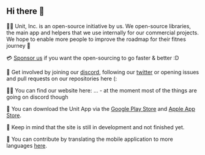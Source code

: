 ## Hi there 👋

🙋‍♀️ Unit, Inc. is an open-source initiative by us. We open-source libraries, the main app and helpers that we use internally for our commercial projects. We hope to enable more people to improve the roadmap for their fitnes journey :rocket: 

💳 [Sponsor us](https://github.com/sponsors/unit) if you want the open-sourcing to go faster & better :D

🌈 Get involved by joining our [discord](https://discord.gg/), following our [twitter](https://twitter.com/) or opening issues and pull requests on our repositories here (: 

👩‍💻 You can find our website here: ... - at the moment most of the things are going on discord though

🍿 You can download the Unit App via the [Google Play Store]() and [Apple App Store]().

🧙 Keep in mind that the site is still in development and not finished yet.

🤝 You can contribute by translating the mobile application to more languages [here]().

